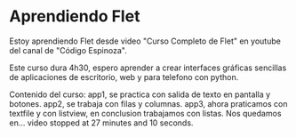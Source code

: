 # Aprendiendo Flet

Estoy aprendiendo Flet desde video "Curso Completo de Flet" en youtube del canal de "Código Espinoza".

Este curso dura 4h30, espero aprender a crear interfaces gráficas sencillas de aplicaciones de escritorio, web y para telefono con python.

Contenido del curso:
app1, se practica con salida de texto en pantalla y botones.
app2, se trabaja con filas y columnas.
app3, ahora praticamos con textfile y con listview, en conclusion trabajamos con listas. Nos quedamos en... video stopped at 27 minutes and 10 seconds.

